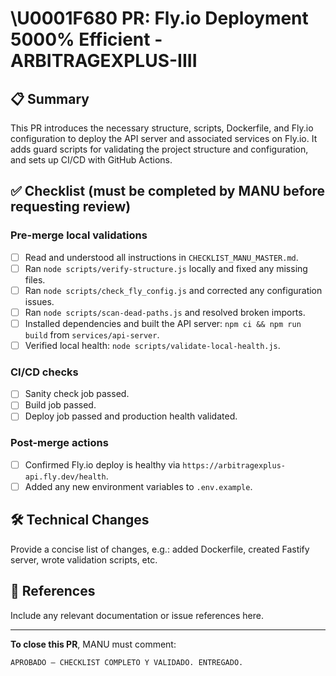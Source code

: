 # \U0001F680 PR: Fly.io Deployment 5000% Efficient - ARBITRAGEXPLUS-IIII

## 📋 Summary
This PR introduces the necessary structure, scripts, Dockerfile, and Fly.io configuration to deploy the API server and associated services on Fly.io. It adds guard scripts for validating the project structure and configuration, and sets up CI/CD with GitHub Actions.

## ✅ Checklist (must be completed by MANU before requesting review)

### Pre-merge local validations

- [ ] Read and understood all instructions in `CHECKLIST_MANU_MASTER.md`.
- [ ] Ran `node scripts/verify-structure.js` locally and fixed any missing files.
- [ ] Ran `node scripts/check_fly_config.js` and corrected any configuration issues.
- [ ] Ran `node scripts/scan-dead-paths.js` and resolved broken imports.
- [ ] Installed dependencies and built the API server: `npm ci && npm run build` from `services/api-server`.
- [ ] Verified local health: `node scripts/validate-local-health.js`.

### CI/CD checks

- [ ] Sanity check job passed.
- [ ] Build job passed.
- [ ] Deploy job passed and production health validated.

### Post-merge actions

- [ ] Confirmed Fly.io deploy is healthy via `https://arbitragexplus-api.fly.dev/health`.
- [ ] Added any new environment variables to `.env.example`.

## 🛠️ Technical Changes
Provide a concise list of changes, e.g.: added Dockerfile, created Fastify server, wrote validation scripts, etc.

## 📝 References
Include any relevant documentation or issue references here.

---
**To close this PR**, MANU must comment:

```
APROBADO — CHECKLIST COMPLETO Y VALIDADO. ENTREGADO.
```
